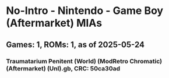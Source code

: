 # No-Intro - Nintendo - Game Boy (Aftermarket) MIAs
## Games: 1, ROMs: 1, as of 2025-05-24

### Traumatarium Penitent (World) (ModRetro Chromatic) (Aftermarket) (Unl).gb, CRC: 50ca30ad
